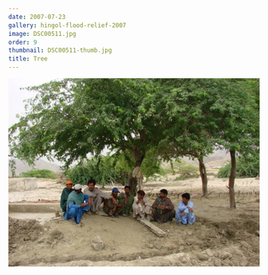 ```yaml
---
date: 2007-07-23
gallery: hingol-flood-relief-2007
image: DSC00511.jpg
order: 9
thumbnail: DSC00511-thumb.jpg
title: Tree
---
```


![Tree](./DSC00511.jpg)